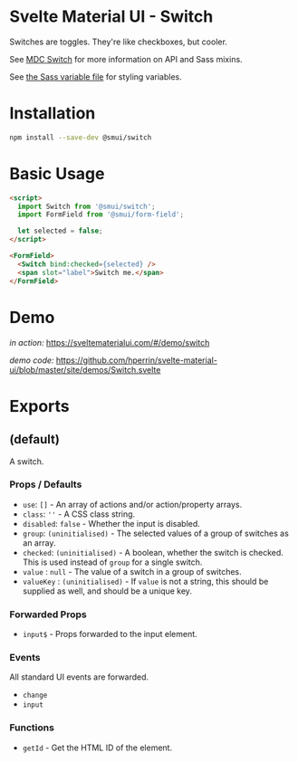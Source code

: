 # Svelte Material UI - Switch

Switches are toggles. They're like checkboxes, but cooler.

See [MDC Switch](https://material.io/develop/web/components/input-controls/switches/) for more information on API and Sass mixins.

See [the Sass variable file](https://github.com/material-components/material-components-web/blob/v3.1.1/packages/mdc-switch/_variables.scss) for styling variables.

# Installation

```sh
npm install --save-dev @smui/switch
```

# Basic Usage

```html
<script>
  import Switch from '@smui/switch';
  import FormField from '@smui/form-field';

  let selected = false;
</script>

<FormField>
  <Switch bind:checked={selected} />
  <span slot="label">Switch me.</span>
</FormField>
```

# Demo

*in action:* https://sveltematerialui.com/#/demo/switch

*demo code:* https://github.com/hperrin/svelte-material-ui/blob/master/site/demos/Switch.svelte

# Exports

## (default)

A switch.

### Props / Defaults

* `use`: `[]` - An array of actions and/or action/property arrays.
* `class`: `''` - A CSS class string.
* `disabled`: `false` - Whether the input is disabled.
* `group`: `(uninitialised)` - The selected values of a group of switches as an array.
* `checked`: `(uninitialised)` - A boolean, whether the switch is checked. This is used instead of `group` for a single switch.
* `value` : `null` - The value of a switch in a group of switches.
* `valueKey` : `(uninitialised)` - If `value` is not a string, this should be supplied as well, and should be a unique key.

### Forwarded Props

* `input$` - Props forwarded to the input element.

### Events

All standard UI events are forwarded.

* `change`
* `input`

### Functions

* `getId` - Get the HTML ID of the element.